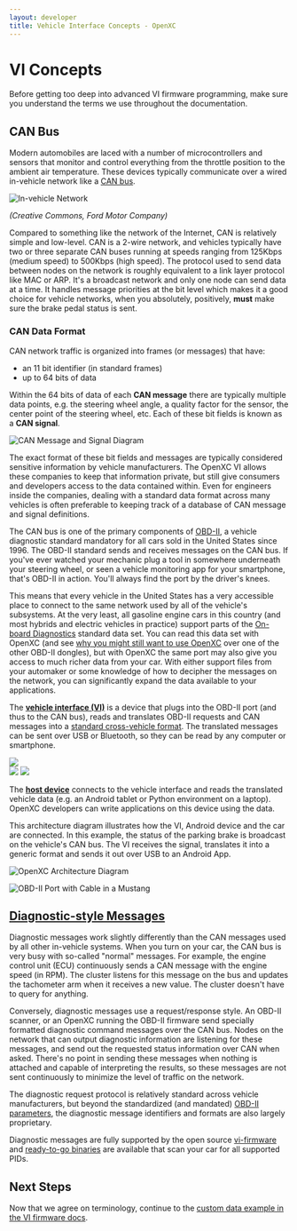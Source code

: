 ```yaml
---
layout: developer
title: Vehicle Interface Concepts - OpenXC
---
```


<div class="page-header">
<h1>VI Concepts</h1>
</div>

Before getting too deep into advanced VI firmware programming, make sure you
understand the terms we use throughout the documentation.

<h2>CAN Bus</h2>

Modern automobiles are laced with a number of microcontrollers and sensors that
monitor and control everything from the throttle position to the ambient air
temperature. These devices typically communicate over a wired in-vehicle
network like a [CAN bus][can].

![In-vehicle Network](/images/can-diagram.png)

*(Creative Commons, Ford Motor Company)*

Compared to something like the network of the Internet, CAN is relatively simple
and low-level. CAN is a 2-wire network, and vehicles typically have two or
three separate CAN buses running at speeds ranging from 125Kbps (medium speed)
to 500Kbps (high speed). The protocol used to send data between nodes on the
network is roughly equivalent to a link layer protocol like MAC or ARP. It's a
broadcast network and only one node can send data at a time. It handles message
priorities at the bit level which makes it a good choice for vehicle networks,
when you absolutely, positively, **must** make sure the brake pedal status is
sent.

<h3>CAN Data Format</h3>

CAN network traffic is organized into frames (or messages) that have:

* an 11 bit identifier (in standard frames)
* up to 64 bits of data

Within the 64 bits of data of each **CAN message** there are typically multiple
data points, e.g. the steering wheel angle, a quality factor for the sensor, the
center point of the steering wheel, etc. Each of these bit fields is known as a
**CAN signal**.

![CAN Message and Signal Diagram](/images/can-message.png)

The exact format of these bit fields and messages are typically considered
sensitive information by vehicle manufacturers. The OpenXC VI allows these
companies to keep that information private, but still give consumers and
developers access to the data contained within. Even for engineers inside the
companies, dealing with a standard data format across many vehicles is often
preferable to keeping track of a database of CAN message and signal definitions.

The CAN bus is one of the primary components of [OBD-II][obd2], a vehicle
diagnostic standard mandatory for all cars sold in the United States since 1996.
The OBD-II standard sends and receives messages on the CAN bus. If you've ever
watched your mechanic plug a tool in somewhere underneath your steering wheel,
or seen a vehicle monitoring app for your smartphone, that's OBD-II in action.
You'll always find the port by the driver's knees.

This means that every vehicle in the United States has a very accessible place
to connect to the same network used by all of the vehicle's subsystems. At the
very least, all gasoline engine cars in this country (and most hybrids and
electric vehicles in practice) support parts of the [On-board
Diagnostics](http://en.wikipedia.org/wiki/On-board_diagnostics) standard data
set. You can read this data set with OpenXC (and see [why you might still want
to use OpenXC]() over one of the other OBD-II dongles), but with OpenXC the same
port may also give you access to much richer data from your car. With either
support files from your automaker or some knowledge of how to decipher the
messages on the network, you can significantly expand the data available to your
applications.

The <a href="/vehicle-interface/index.html">**vehicle interface (VI)**</a> is a
device that plugs into the OBD-II port (and thus to the CAN bus), reads and
translates OBD-II requests and CAN messages into a [standard cross-vehicle
format](https://github.com/openxc/openxc-message-format). The translated
messages can be sent over USB or Bluetooth, so they can be read by any computer
or smartphone.

<div class="row">
    <div class="col-md-4">
        <img class="img-responsive" src="/images/android-in-car.jpg"/>
    </div>
    <div class="col-md-4 stacked">
        <img class="img-responsive" src="/images/screenshots/mpg-app-1.png"/>
        <img class="img-responsive" src="/images/screenshots/mpg-app-2.png"/>
    </div>
</div>

The <a href="/host-devices/index.html">**host device**</a> connects to the
vehicle interface and reads the translated vehicle data (e.g. an Android tablet
or Python environment on a laptop). OpenXC developers can write applications on
this device using the data.

This architecture diagram illustrates how the VI, Android device and the car are
connected. In this example, the status of the parking brake is broadcast on the
vehicle's CAN bus. The VI receives the signal, translates it into a generic
format and sends it out over USB to an Android App.

<img class="img-responsive" src="/images/openxc-architecture.jpeg" title="OpenXC Architecture Diagram"/>

![OBD-II Port with Cable in a Mustang](/images/obd-ii-cable.jpg)

<h2 id="obd">
<a href="#obd">Diagnostic-style Messages</a>
</h2>

Diagnostic messages work slightly differently than the CAN messages used by all
other in-vehicle systems. When you turn on your car, the CAN bus is very busy
with so-called "normal" messages. For example, the engine control unit (ECU)
continuously sends a CAN message with the engine speed (in RPM). The cluster
listens for this message on the bus and updates the tachometer arm when it
receives a new value. The cluster doesn't have to query for anything.

Conversely, diagnostic messages use a request/response style. An OBD-II scanner,
or an OpenXC running the OBD-II firmware send specially formatted diagnostic
command messages over the CAN bus. Nodes on the network that can output
diagnostic information are listening for these messages, and send out the
requested status information over CAN when asked. There's no point in sending
these messages when nothing is attached and capable of interpreting the results,
so these messages are not sent continuously to minimize the level of traffic on
the network.

The diagnostic request protocol is relatively standard across vehicle
manufacturers, but beyond the standardized (and mandated) [OBD-II
parameters](http://en.wikipedia.org/wiki/OBD-II_PIDs), the diagnostic message
identifiers and formats are also largely proprietary.

Diagnostic messages are fully supported by the open source
[vi-firmware](http://vi-firmware.openxcplatform.com) and [ready-to-go
binaries](/vehicle-interface/firmware.html) are available that scan your car for
all supported PIDs.

<div class="page-header">
<h2>Next Steps</h2>
</div>

Now that we agree on terminology, continue to the [custom data example in the VI
firmware
docs](http://vi-firmware.openxcplatform.com/en/latest/config/getting-started.html).

[can]: http://en.wikipedia.org/wiki/CAN_bus
[obd2]: http://en.wikipedia.org/wiki/On-board_diagnostics
